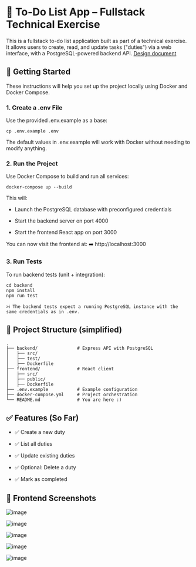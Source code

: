 # 📝 To-Do List App – Fullstack Technical Exercise

This is a fullstack to-do list application built as part of a technical exercise.  
It allows users to create, read, and update tasks ("duties") via a web interface, with a PostgreSQL-powered backend API.
[Design document](https://docs.google.com/document/d/1ssYkYtgYd72OzHAKOSPbM5EbvcMeEdAmzca-nm3hDes/edit?usp=sharing)

## 🚀 Getting Started

These instructions will help you set up the project locally using Docker and Docker Compose.

### 1. Create a .env File
Use the provided .env.example as a base:

    cp .env.example .env

The default values in .env.example will work with Docker without needing to modify anything.

### 2. Run the Project
Use Docker Compose to build and run all services:

    docker-compose up --build

This will:

* Launch the PostgreSQL database with preconfigured credentials

* Start the backend server on port 4000

* Start the frontend React app on port 3000

You can now visit the frontend at:
➡️ http://localhost:3000

### 3. Run Tests
To run backend tests (unit + integration):

    cd backend
    npm install
    npm run test

    >ℹ️ The backend tests expect a running PostgreSQL instance with the same credentials as in .env.

## 📂 Project Structure (simplified)
    .
    ├── backend/               # Express API with PostgreSQL
    │   ├── src/
    │   ├── test/
    │   ├── Dockerfile
    ├── frontend/              # React client
    │   ├── src/
    │   ├── public/
    │   ├── Dockerfile
    ├── .env.example           # Example configuration
    ├── docker-compose.yml     # Project orchestration
    └── README.md              # You are here :)
## ✅ Features (So Far)
* ✅ Create a new duty

* ✅ List all duties

* ✅ Update existing duties

* ✅ Optional: Delete a duty
* ✅ Mark as completed

## 📸 Frontend Screenshots
![image](https://github.com/user-attachments/assets/998f548f-3724-41fd-b3da-f98dcc46f9ae)

![image](https://github.com/user-attachments/assets/e158d020-6690-49c2-a230-d28357103176)

![image](https://github.com/user-attachments/assets/c2679795-ee22-4859-9519-146ce6bdc0ae)

![image](https://github.com/user-attachments/assets/05269658-3d91-40ff-8eef-214aa1cc8d70)

![image](https://github.com/user-attachments/assets/49728650-f9dc-453e-b753-dca4397dec93)
